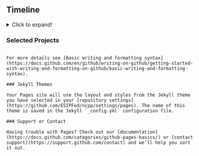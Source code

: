 ## Timeline
<details>
  <summary>Click to expand!</summary>
  
  <h2>2021/2022 NCPP</h2>
  <li>August: NCPP solicitation released and distributed through NOAA EDMC</li>
  <li>September: Submission deadline and project selection</li>
* October: Kickoff meeting ESIP/BDP and selected projects
* November: Architecture diagram sharing/discussion. Set up each team with credentials and least-permissions on AWS
* December: Initial group meeting between NCPP projects and cloud-provider team
* January: NCPP project leads attend the ESIP January Meeting & share project status during all-project checkin. 
* February:
* March:
* April:
* May:
* June:
* Present project status/outcome at ESIP July Meeting.
 </details>

### Selected Projects


```

For more details see [Basic writing and formatting syntax](https://docs.github.com/en/github/writing-on-github/getting-started-with-writing-and-formatting-on-github/basic-writing-and-formatting-syntax).

### Jekyll Themes

Your Pages site will use the layout and styles from the Jekyll theme you have selected in your [repository settings](https://github.com/ESIPFed/ncpp/settings/pages). The name of this theme is saved in the Jekyll `_config.yml` configuration file.

### Support or Contact

Having trouble with Pages? Check out our [documentation](https://docs.github.com/categories/github-pages-basics/) or [contact support](https://support.github.com/contact) and we’ll help you sort it out.
